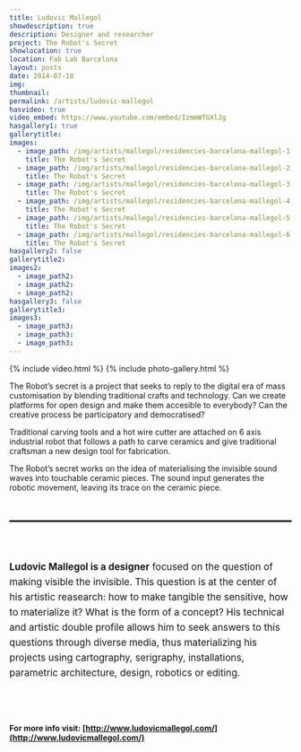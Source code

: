```yaml
---
title: Ludovic Mallegol
showdescription: true
description: Designer and researcher
project: The Robot's Secret
showlocation: true
location: Fab Lab Barcelona 
layout: posts
date: 2014-07-18
img: 
thumbnail: 
permalink: /artists/ludovic-mallegol
hasvideo: true
video_embed: https://www.youtube.com/embed/IzmmWfGXlJg
hasgallery1: true   
gallerytitle: 
images:
  - image_path: /img/artists/mallegol/residencies-barcelona-mallegol-1
    title: The Robot's Secret
  - image_path: /img/artists/mallegol/residencies-barcelona-mallegol-2
    title: The Robot's Secret
  - image_path: /img/artists/mallegol/residencies-barcelona-mallegol-3
    title: The Robot's Secret
  - image_path: /img/artists/mallegol/residencies-barcelona-mallegol-4
    title: The Robot's Secret
  - image_path: /img/artists/mallegol/residencies-barcelona-mallegol-5
    title: The Robot's Secret
  - image_path: /img/artists/mallegol/residencies-barcelona-mallegol-6
    title: The Robot's Secret          
hasgallery2: false       
gallerytitle2:  
images2:
  - image_path2: 
  - image_path2: 
  - image_path2: 
hasgallery3: false    
gallerytitle3:  
images3:
  - image_path3: 
  - image_path3: 
  - image_path3:    
---
```


{% include video.html %}
{% include photo-gallery.html %}

The Robot’s secret is a project that seeks to reply to the digital era of mass customisation by blending traditional crafts and technology. Can we create platforms for open design and make them accesible to everybody? Can the creative process be participatory and democratised?

Traditional carving tools and a hot wire cutter are attached on 6 axis industrial robot that follows a path to carve ceramics and give traditional craftsman a new design tool for fabrication. 

The Robot’s secret works on the idea of materialising the invisible sound waves into touchable ceramic pieces. The sound input generates the robotic movement, leaving its trace on the ceramic piece. 

<div style="border-top: 3px solid; border-color: black; margin: 50px 0px 0px 0px; padding-top: 50px; padding-bottom: 40px; font-size: 17px; line-height: 27px;">

<b>Ludovic Mallegol is a designer</b> focused on the question of making visible the invisible. This question is at the center of his artistic reasearch: how to make tangible the sensitive, how to materialize it? What is the form of a concept? His technical and artistic double profile allows him to seek answers to this questions through diverse media, thus materializing his projects using cartography, serigraphy, installations, parametric architecture, design, robotics or editing.
</div>

#### For more info visit: [http://www.ludovicmallegol.com/](http://www.ludovicmallegol.com/)



